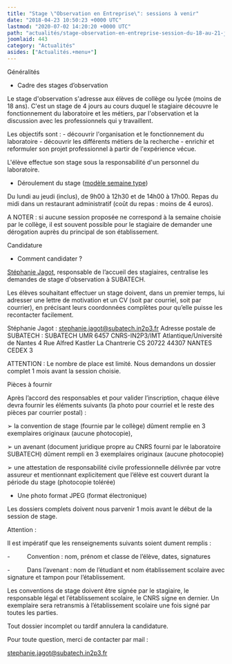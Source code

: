 ```yaml
---
title: "Stage \"Observation en Entreprise\": sessions à venir"
date: "2018-04-23 10:50:23 +0000 UTC"
lastmod: "2020-07-02 14:20:20 +0000 UTC"
path: "actualités/stage-observation-en-entreprise-session-du-18-au-21-juin-2018-classe-de-seconde.md"
joomlaid: 443
category: "Actualités"
asides: ["Actualités.+menu+"]
---
```

Généralités

*   Cadre des stages d’observation

Le stage d'observation s'adresse aux élèves de collège ou lycée (moins de 18 ans). C'est un stage de 4 jours au cours duquel le stagiaire découvre le fonctionnement du laboratoire et les métiers, par l'observation et la discussion avec les professionnels qui y travaillent.

Les objectifs sont : - découvrir l'organisation et le fonctionnement du laboratoire - découvrir les différents métiers de la recherche - enrichir et reformuler son projet professionnel à partir de l'expérience vécue.

L'élève effectue son stage sous la responsabilité d'un personnel du laboratoire.

*   Déroulement du stage ([modèle semaine type](doc/Accueil_des_stages_d_observation.pdf))

Du lundi au jeudi (inclus), de 9h00 à 12h30 et de 14h00 à 17h00. Repas du midi dans un restaurant administratif (coût du repas : moins de 4 euros).

A NOTER : si aucune session proposée ne correspond à la semaine choisie par le collège, il est souvent possible pour le stagiaire de demander une dérogation auprès du principal de son établissement.

Candidature

*   Comment candidater ?

[Stéphanie Jagot](mailto:stephanie.jagot@subatech.in2p3.fr), responsable de l’accueil des stagiaires, centralise les demandes de stage d'observation à SUBATECH.

Les élèves souhaitant effectuer un stage doivent, dans un premier temps, lui adresser une lettre de motivation et un CV (soit par courriel, soit par courrier), en précisant leurs coordonnées complètes pour qu’elle puisse les recontacter facilement.

Stéphanie Jagot : [stephanie.jagot@subatech.in2p3.fr](mailto:stephanie.jagot@subatech.in2p3.fr) Adresse postale de SUBATECH : SUBATECH UMR 6457 CNRS-IN2P3/IMT Atlantique/Université de Nantes 4 Rue Alfred Kastler La Chantrerie CS 20722 44307 NANTES CEDEX 3

ATTENTION : Le nombre de place est limité. Nous demandons un dossier complet 1 mois avant la session choisie.

Pièces à fournir

Après l’accord des responsables et pour valider l’inscription, chaque élève devra fournir les éléments suivants (la photo pour courriel et le reste des pièces par courrier postal) :

➢ la convention de stage (fournie par le collège) dûment remplie en 3 exemplaires originaux (aucune photocopie),

➢ un avenant (document juridique propre au CNRS fourni par le laboratoire SUBATECH) dûment rempli en 3 exemplaires originaux (aucune photocopie)

➢ une attestation de responsabilité civile professionnelle délivrée par votre assureur et mentionnant explicitement que l’élève est couvert durant la période du stage (photocopie tolérée)

*   Une photo format JPEG (format électronique)

Les dossiers complets doivent nous parvenir 1 mois avant le début de la session de stage.

Attention :

Il est impératif que les renseignements suivants soient dument remplis :

\-          Convention : nom, prénom et classe de l’élève, dates, signatures

\-          Dans l’avenant : nom de l’étudiant et nom établissement scolaire avec signature et tampon pour l’établissement.

Les conventions de stage doivent être signée par le stagiaire, le responsable légal et l’établissement scolaire, le CNRS signe en dernier. Un exemplaire sera retransmis à l’établissement scolaire une fois signé par toutes les parties.

Tout dossier incomplet ou tardif annulera la candidature.

Pour toute question, merci de contacter par mail :

[stephanie.jagot@subatech.in2p3.fr](mailto:stephanie.jagot@subatech.in2p3.fr)
